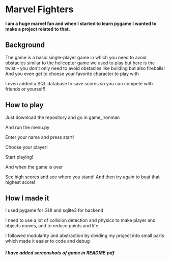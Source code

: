 <h1>Marvel Fighters</h1>

**I am a huge marvel fan and when I started to learn pygame I wanted to make a project related to that.**

<h2>Background</h2>

The game is a basic single-player game in which you need to avoid obstacles similar to the helicopter game we used to play but here is the twist – you don&#39;t only need to avoid obstacles like building but also fireballs! And you even get to choose your favorite character to play with

I even added a SQL database to save scores so you can compete with friends or yourself!

<h2>How to play</h2>

Just download the repository and go in game\_ironman

And run the menu.py

Enter your name and press start!

Choose your player!

Start playing!

And when the game is over

See high scores and see where you stand! And then try again to beat that highest score!

<h2>How I made it</h2>

I used pygame for GUI and sqlite3 for backend

I need to use a lot of collision detection and physics to make player and objects moves, and to reduce points and life

I followed modularity and abstraction by dividing my project into small parts which made it easier to code and debug


<h5> I have added screenshots of game in README.pdf</h5>
